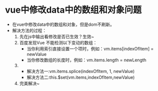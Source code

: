 # vue中修改data中的数组和对象问题
- 在vue中修改data中的数组和对象，但是dom不刷新。
- 解决方法的过程：
   1. 先在js中输出看修改是否已生效？生效~
   2. 百度发现Vue 不能检测以下变动的数组：
      - 当你利用索引直接设置一个项时，例如：vm.items[indexOfItem] = newValue
      - 当你修改数组的长度时，例如：vm.items.length = newLength
   3. 
      - 解决方法一:vm.items.splice(indexOfItem, 1, newValue)
      - 解决方法二:this.$set(vm.items,indexOfItem,newValue)
   4. 完美解决~

